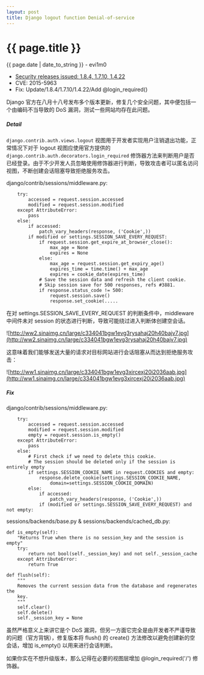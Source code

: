 ```yaml
---
layout: post
title: Django logout function Denial-of-service
---
```


{{ page.title }}
================
<p class="date">{{ page.date | date_to_string }} - evi1m0</p>

- [Security releases issued: 1.8.4, 1.7.10, 1.4.22](https://www.djangoproject.com/weblog/2015/aug/18/security-releases/)
- CVE: 2015-5963
- Fix: Update/1.8.4/1.7.10/1.4.22/Add @login_required()

Django 官方在八月十八号发布多个版本更新，修复几个安全问题，其中便包括一个由编码不当导致的 DoS 漏洞，测试一些网站均存在此问题。

##### Detail

```django.contrib.auth.views.logout``` 视图用于开发者实现用户注销退出功能，正常情况下对于 logout 视图应使用官方提供的 ```django.contrib.auth.decorators.login_required``` 修饰器方法来判断用户是否已经登录。由于不少开发人员忽略使用修饰器进行判断，导致攻击者可以匿名访问视图，不断创建会话阻塞导致拒绝服务攻击。

django/contrib/sessions/middleware.py:

        try:
            accessed = request.session.accessed
            modified = request.session.modified
        except AttributeError:
            pass
        else:
            if accessed:
                patch_vary_headers(response, ('Cookie',))
            if modified or settings.SESSION_SAVE_EVERY_REQUEST:
                if request.session.get_expire_at_browser_close():
                    max_age = None
                    expires = None
                else:
                    max_age = request.session.get_expiry_age()
                    expires_time = time.time() + max_age
                    expires = cookie_date(expires_time)
                # Save the session data and refresh the client cookie.
                # Skip session save for 500 responses, refs #3881.
                if response.status_code != 500:
                    request.session.save()
                    response.set_cookie(.....
                            
                            
在对 settings.SESSION_SAVE_EVERY_REQUEST 的判断条件中，middleware 中间件未对 session 的状态进行判断，导致可能绕过进入判断体创建空会话。

![http://ww2.sinaimg.cn/large/c334041bgw1evg3rysahaj20h40bajv7.jpg](http://ww2.sinaimg.cn/large/c334041bgw1evg3rysahaj20h40bajv7.jpg)

这意味着我们能够发送大量的请求对目标网站进行会话阻塞从而达到拒绝服务攻击：

![http://ww1.sinaimg.cn/large/c334041bgw1evg3xircexj20i2036aab.jpg](http://ww1.sinaimg.cn/large/c334041bgw1evg3xircexj20i2036aab.jpg)

##### Fix

django/contrib/sessions/middleware.py:

        try:
            accessed = request.session.accessed
            modified = request.session.modified
            empty = request.session.is_empty()
        except AttributeError:
            pass
        else:
            # First check if we need to delete this cookie.
            # The session should be deleted only if the session is entirely empty
            if settings.SESSION_COOKIE_NAME in request.COOKIES and empty:
                response.delete_cookie(settings.SESSION_COOKIE_NAME,
                    domain=settings.SESSION_COOKIE_DOMAIN)
            else:
                if accessed:
                    patch_vary_headers(response, ('Cookie',))
                if (modified or settings.SESSION_SAVE_EVERY_REQUEST) and not empty:
                    
sessions/backends/base.py & sessions/backends/cached_db.py:

    def is_empty(self):        "Returns True when there is no session_key and the session is empty"        try:            return not bool(self._session_key) and not self._session_cache        except AttributeError:            return True
            
    def flush(self):
        """
        Removes the current session data from the database and regenerates the
        key.
        """
        self.clear()
        self.delete()
        self._session_key = None
        
虽然严格意义上来讲它是个 DoS 漏洞，但另一方面它完全是由开发者不严谨导致的问题（官方背锅），修复版本将 flush() 的 create() 方法修改以避免创建新的空会话，增加 is_empty() 以用来进行会话判断。


如果你实在不想升级版本，那么记得在必要的视图层增加 @login_required('/') 修饰器。